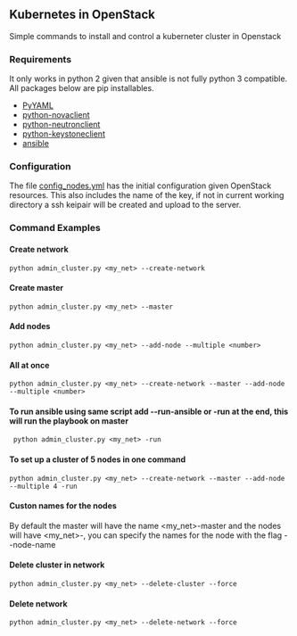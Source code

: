 ## Kubernetes in OpenStack
Simple commands to install and control a kuberneter cluster in Openstack


### Requirements

It only works in python 2 given that ansible is not fully python 3 compatible. All packages below are pip installables.

- [PyYAML](http://pyyaml.org/wiki/PyYAML)
- [python-novaclient](https://github.com/openstack/python-novaclient)
- [python-neutronclient](https://github.com/openstack/python-neutronclient)
- [python-keystoneclient](https://github.com/openstack/python-keystoneclient)
- [ansible](http://docs.ansible.com/ansible/)

### Configuration

The file [config_nodes.yml](config_nodes.yml) has the initial configuration given OpenStack resources. This also includes the name of the key, if not in current working directory a ssh keipair will be created and upload to the server. 

### Command Examples

#### Create network

    python admin_cluster.py <my_net> --create-network

#### Create master
    
    python admin_cluster.py <my_net> --master

#### Add nodes

    python admin_cluster.py <my_net> --add-node --multiple <number>

#### All at once
    
    python admin_cluster.py <my_net> --create-network --master --add-node --multiple <number>

#### To run ansible using same script add --run-ansible or -run at the end, this will run the playbook on master

     python admin_cluster.py <my_net> -run

#### To set up a cluster of 5 nodes in one command

    python admin_cluster.py <my_net> --create-network --master --add-node --multiple 4 -run

#### Custon names for the nodes
By default the master will have the name <my_net>-master and the nodes will have <my_net>-<random>, you can specify the names for the node with the flag --node-name <custom-name>

#### Delete cluster in network
    
    python admin_cluster.py <my_net> --delete-cluster --force

#### Delete network 
    
    python admin_cluster.py <my_net> --delete-network --force


